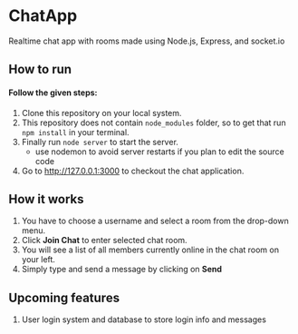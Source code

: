 # ChatApp

Realtime chat app with rooms made using Node.js, Express, and socket.io

## How to run

#### Follow the given steps:
1. Clone this repository on your local system.
2. This repository does not contain `node_modules` folder, so to get that run `npm install` in your terminal.
3. Finally run `node server` to start the server.
    * use nodemon to avoid server restarts if you plan to edit the source code
4. Go to http://127.0.0.1:3000 to checkout the chat application.

## How it works

1. You have to choose a username and select a room from the drop-down menu.
2. Click **Join Chat** to enter selected chat room.
3. You will see a list of all members currently online in the chat room on your left.
4. Simply type and send a message by clicking on **Send**

## Upcoming features

1. User login system and database to store login info and messages 
